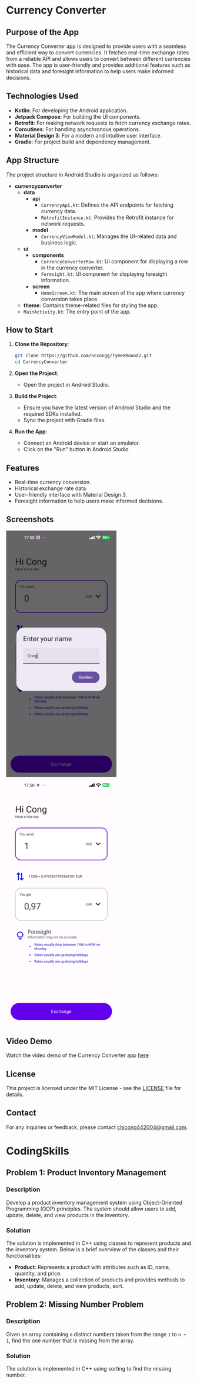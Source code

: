 # Currency Converter

## Purpose of the App

The Currency Converter app is designed to provide users with a seamless and efficient way to convert currencies. It fetches real-time exchange rates from a reliable API and allows users to convert between different currencies with ease. The app is user-friendly and provides additional features such as historical data and foresight information to help users make informed decisions.

## Technologies Used

- **Kotlin**: For developing the Android application.
- **Jetpack Compose**: For building the UI components.
- **Retrofit**: For making network requests to fetch currency exchange rates.
- **Coroutines**: For handling asynchronous operations.
- **Material Design 3**: For a modern and intuitive user interface.
- **Gradle**: For project build and dependency management.

## App Structure

The project structure in Android Studio is organized as follows:

- **currencyconverter**
    - **data**
        - **api**
            - `CurrencyApi.kt`: Defines the API endpoints for fetching currency data.
            - `RetrofitInstance.kt`: Provides the Retrofit instance for network requests.
        - **model**
            - `CurrencyViewModel.kt`: Manages the UI-related data and business logic.
    - **ui**
        - **components**
            - `CurrencyConverterRow.kt`: UI component for displaying a row in the currency converter.
            - `Foresight.kt`: UI component for displaying foresight information.
        - **screen**
            - `HomeScreen.kt`: The main screen of the app where currency conversion takes place.
    - **theme**: Contains theme-related files for styling the app.
    - `MainActivity.kt`: The entry point of the app.

## How to Start

1. **Clone the Repository**:
    ```sh
    git clone https://github.com/nccongg/TymeXRound2.git
    cd CurrencyConverter
    ```

2. **Open the Project**:
    - Open the project in Android Studio.

3. **Build the Project**:
    - Ensure you have the latest version of Android Studio and the required SDKs installed.
    - Sync the project with Gradle files.

4. **Run the App**:
    - Connect an Android device or start an emulator.
    - Click on the "Run" button in Android Studio.


## Features

- Real-time currency conversion.
- Historical exchange rate data.
- User-friendly interface with Material Design 3.
- Foresight information to help users make informed decisions.

## Screenshots

<img src="./CurrencyConverter/demo/home.jpg" alt="Home Screen" width="300"/>
<img src="./CurrencyConverter/demo/coverter.jpg" alt="Conversion Screen" width="300"/>

## Video Demo
Watch the video demo of the Currency Converter app [here](https://drive.google.com/file/d/18LAwUnWthjPuI-_15osQpLYgEuqI7raB/view?usp=sharing)

## License

This project is licensed under the MIT License - see the [LICENSE](LICENSE) file for details.

## Contact

For any inquiries or feedback, please contact [chicong442004@gmail.com](mailto:chicong442004@gmail.com).

# CodingSkills


## Problem 1: Product Inventory Management

### Description

Develop a product inventory management system using Object-Oriented Programming (OOP) principles. The system should allow users to add, update, delete, and view products in the inventory.

### Solution

The solution is implemented in C++ using classes to represent products and the inventory system. Below is a brief overview of the classes and their functionalities:

- **Product**: Represents a product with attributes such as ID, name, quantity, and price.
- **Inventory**: Manages a collection of products and provides methods to add, update, delete, and view products, sort.

## Problem 2: Missing Number Problem

### Description

Given an array containing `n` distinct numbers taken from the range `1` to `n + 1`, find the one number that is missing from the array.

### Solution

The solution is implemented in C++ using sorting to find the missing number.
